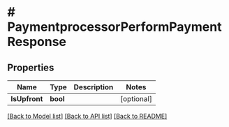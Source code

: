 # # PaymentprocessorPerformPaymentResponse


## Properties 


Name | Type | Description | Notes
------------ | ------------- | ------------- | -------------
**IsUpfront**| **bool** |   | [optional]


[[Back to Model list]](../../README.md#models) [[Back to API list]](../../README.md#endpoints) [[Back to README]](../../README.md)

